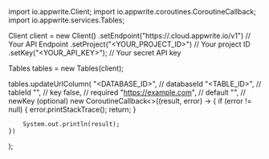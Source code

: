 import io.appwrite.Client;
import io.appwrite.coroutines.CoroutineCallback;
import io.appwrite.services.Tables;

Client client = new Client()
    .setEndpoint("https://<REGION>.cloud.appwrite.io/v1") // Your API Endpoint
    .setProject("<YOUR_PROJECT_ID>") // Your project ID
    .setKey("<YOUR_API_KEY>"); // Your secret API key

Tables tables = new Tables(client);

tables.updateUrlColumn(
    "<DATABASE_ID>", // databaseId
    "<TABLE_ID>", // tableId
    "", // key
    false, // required
    "https://example.com", // default
    "", // newKey (optional)
    new CoroutineCallback<>((result, error) -> {
        if (error != null) {
            error.printStackTrace();
            return;
        }

        System.out.println(result);
    })
);


